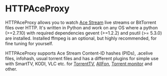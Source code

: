 HTTPAceProxy
===========================================
HTTPAceProxy allows you to watch [Ace Stream](http://acestream.org/) live streams or BitTorrent files over HTTP.
It's written in Python and work on any OS where a python (>=2.7.10) with required dependencies 
gevent (>=1.2.2) and psutil (>= 5.3.0) are installed. Installed ffmpeg is an optional, but highly recommended, 
for fine tuning for yourself.

HTTPAceProxy supports Ace Stream Content-ID hashes (PIDs), .acelive files, infohash, usual torrent files
and has a different plugins for simple use with SmartTV, KODI, VLC etc. for [TorrentTV](http://torrent-tv.ru/), [AllFon](http://allfon-tv.com/),
[Torrent monitor](https://github.com/ElizarovEugene/TorrentMonitor) and other.
